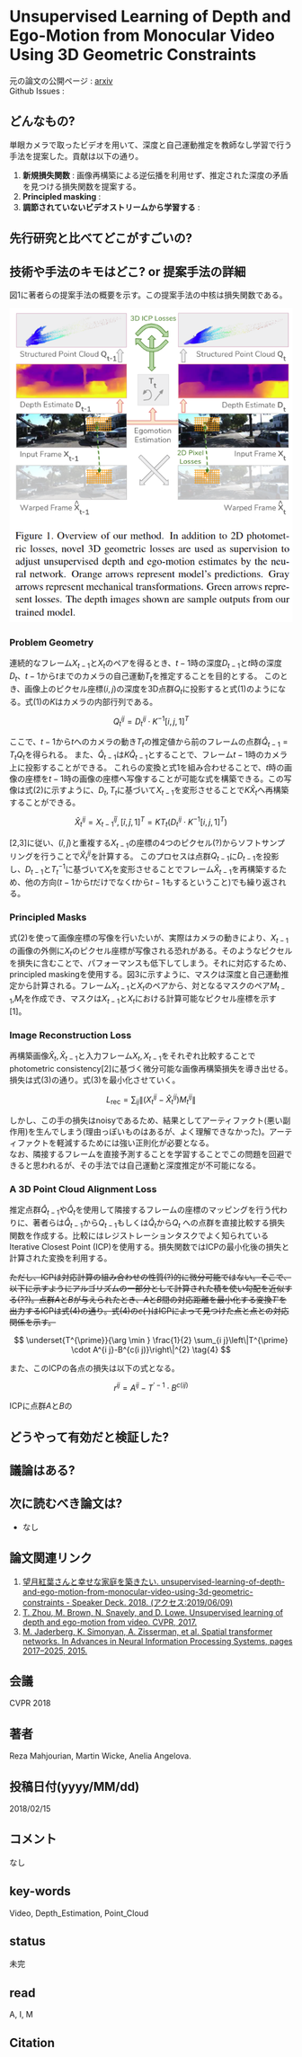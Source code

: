 # Unsupervised Learning of Depth and Ego-Motion from Monocular Video Using 3D Geometric Constraints

元の論文の公開ページ : [arxiv](https://arxiv.org/abs/1802.05522)  
Github Issues : 

## どんなもの?
単眼カメラで取ったビデオを用いて、深度と自己運動推定を教師なし学習で行う手法を提案した。貢献は以下の通り。

1. **新規損失関数** : 画像再構築による逆伝播を利用せず、推定された深度の矛盾を見つける損失関数を提案する。
2. **Principled masking** : 
3. **調節されていないビデオストリームから学習する** : 

## 先行研究と比べてどこがすごいの?

## 技術や手法のキモはどこ? or 提案手法の詳細
図1に著者らの提案手法の概要を示す。この提案手法の中核は損失関数である。

![fig1](img/ULoDaEfMVU3GC/fig1.png)

### Problem Geometry
連続的なフレーム$X_ {t-1}$と$X_ {t}$のペアを得るとき、$t-1$時の深度$D_ {t-1}$と$t$時の深度$D_ t$、$t-1$から$t$までのカメラの自己運動$T_ t$を推定することを目的とする。
このとき、画像上のピクセル座標$(i,j)$の深度を3D点群$Q_ t$に投影すると式(1)のようになる。式(1)の$K$はカメラの内部行列である。

$$
Q_{t}^{i j}=D_{t}^{i j} \cdot K^{-1}[i, j, 1]^{T} \tag{1}
$$

ここで、$t-1$から$t$へのカメラの動き$T_ t$の推定値から前のフレームの点群$\hat{Q}_ {t-1}=T_ {t} Q_ {t}$を得られる。
また、$\hat{Q}_ {t-1}$は$K\hat{Q}_ {t-1}$とすることで、フレーム$t-1$時のカメラ上に投影することができる。
これらの変換と式1を組み合わせることで、$t$時の画像の座標を$t-1$時の画像の座標へ写像することが可能な式を構築できる。この写像は式(2)に示すように、$D_ t,T_ t$に基づいて$X_ {t-1}$を変形させることで$K\hat{X}_ {t}$へ再構築することができる。

$$
\hat{X}_{t}^{i j}=X_{t-1}^{\hat{i} \hat{j}},[\hat{i}, \hat{j}, 1]^{T}=K T_{t}\left(D_{t}^{i j} \cdot K^{-1}[i, j, 1]^{T}\right) \tag{2}
$$

[2,3]に従い、$(\hat{i},\hat{j})$と重複する$X_ {t-1}$の座標の4つのピクセル(?)からソフトサンプリングを行うことで$\hat{X}_ {t}^{i j}$を計算する。
このプロセスは点群$Q_ {t-1}$に$D_ {t-1}$を投影し、$D_ {t-1}$と$T_ t^{-1}$に基づいて$X_ t$を変形させることでフレーム$\hat{X}_ {t-1}$を再構築するため、他の方向($t-1$から$t$だけでなく$t$から$t-1$もするということ)でも繰り返される。

### Principled Masks
式(2)を使って画像座標の写像を行いたいが、実際はカメラの動きにより、$X_ {t-1}$の画像の外側に$X_ t$のピクセル座標が写像される恐れがある。そのようなピクセルを損失に含むことで、パフォーマンスも低下してしまう。それに対応するため、principled maskingを使用する。図3に示すように、マスクは深度と自己運動推定から計算される。フレーム$X_ {t-1}$と$X_ t$のペアから、対となるマスクのペア$M_ {t-1}$,$M_ t$を作成でき、マスクは$X_ {t-1}$と$X_ t$における計算可能なピクセル座標を示す[1]。

### Image Reconstruction Loss
再構築画像$\hat{X}_ {t}, \hat{X}_ {t-1}$と入力フレーム$X_ t,X_ {t-1}$をそれぞれ比較することでphotometric consistency[2]に基づく微分可能な画像再構築損失を導き出せる。損失は式(3)の通り。式(3)を最小化させていく。

$$
L_{\mathrm{rec}}=\sum_{i j}\left\|\left(X_{t}^{i j}-\hat{X}_{t}^{i j}\right) M_{t}^{i j}\right\| \tag{3}
$$

しかし、この手の損失はnoisyであるため、結果としてアーティファクト(悪い副作用)を生んでしまう(理由っぽいものはあるが、よく理解できなかった)。アーティファクトを軽減するためには強い正則化が必要となる。  
なお、隣接するフレームを直接予測することを学習することでこの問題を回避できると思われるが、その手法では自己運動と深度推定が不可能になる。

### A 3D Point Cloud Alignment Loss
推定点群$\hat{Q}_ {t-1}$や$\hat{Q}_ {t}$を使用して隣接するフレームの座標のマッピングを行う代わりに、著者らは$\hat{Q}_ {t-1}$から$Q_ {t-1}$もしくは$\hat{Q}_ {t}$から$Q_ {t}$
への点群を直接比較する損失関数を作成する。比較にはレジストレーションタスクでよく知られているIterative Closest Point (ICP)を使用する。損失関数ではICPの最小化後の損失と計算された変換を利用する。  

~~ただし、ICPは対応計算の組み合わせの性質(?)的に微分可能ではない。そこで、以下に示すようにアルゴリズムの一部分として計算された積を使い勾配を近似する(??)。点群$A$と$B$が与えられたとき、$A$と$B$間の対応距離を最小化する変換$T'$を出力するICPは式(4)の通り。式(4)の$c(\cdot)$はICPによって見つけた点と点との対応関係を示す。~~

$$
\underset{T^{\prime}}{\arg \min } \frac{1}{2} \sum_{i j}\left\|T^{\prime} \cdot A^{i j}-B^{c(i j)}\right\|^{2} \tag{4}
$$

また、このICPの各点の損失は以下の式となる。

$$
r^{i j}=A^{i j}-T^{\prime-1} \cdot B^{c(i j)}
$$

ICPに点群$A$と$B$の





## どうやって有効だと検証した?

## 議論はある?

## 次に読むべき論文は?
- なし

## 論文関連リンク
1. [望月紅葉さんと幸せな家庭を築きたい. unsupervised-learning-of-depth-and-ego-motion-from-monocular-video-using-3d-geometric-constraints - Speaker Deck. 2018. (アクセス:2019/06/09)](https://speakerdeck.com/momiji_fullmoon/unsupervised-learning-of-depth-and-ego-motion-from-monocular-video-using-3d-geometric-constraints)
2. [T. Zhou, M. Brown, N. Snavely, and D. Lowe. Unsupervised learning of depth and ego-motion from video. CVPR, 2017.](https://arxiv.org/abs/1704.07813)
3. [M. Jaderberg, K. Simonyan, A. Zisserman, et al. Spatial transformer networks. In Advances in Neural Information Processing Systems, pages 2017–2025, 2015.](https://arxiv.org/abs/1506.02025)

## 会議
CVPR 2018

## 著者
Reza Mahjourian, Martin Wicke, Anelia Angelova.

## 投稿日付(yyyy/MM/dd)
2018/02/15

## コメント
なし

## key-words
Video, Depth_Estimation, Point_Cloud

## status
未完

## read
A, I, M

## Citation
